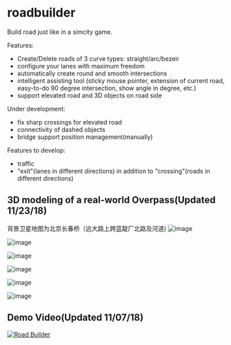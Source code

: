 # roadbuilder
Build road just like in a simcity game.

Features:
- Create/Delete roads of 3 curve types: straight/arc/bezeir
- configure your lanes with maximum freedom
- automatically create round and smooth intersections
- intelligent assisting tool (sticky mouse pointer, extension of current road, easy-to-do 90 degree intersection, show angle in degree, etc.)
- support elevated road and 3D objects on road side

Under development:
- fix sharp crossings for elevated road
- connectivity of dashed objects
- bridge support position management(manually)

Features to develop:
- traffic
- "exit"(lanes in different directions) in addition to "crossing"(roads in different directions)

## 3D modeling of a real-world Overpass(Updated 11/23/18)
背景卫星地图为北京长春桥（远大路上跨蓝靛厂北路及河道)
![image](https://github.com/guotata1996/roadbuilder/raw/master/docs/capture/map.png)

![image](https://github.com/guotata1996/roadbuilder/raw/master/docs/capture/1123_1.png)

![image](https://github.com/guotata1996/roadbuilder/raw/master/docs/capture/1123_2.png)

![image](https://github.com/guotata1996/roadbuilder/raw/master/docs/capture/1123_5.png)

![image](https://github.com/guotata1996/roadbuilder/raw/master/docs/capture/1123_4.png)

![image](https://github.com/guotata1996/roadbuilder/raw/master/docs/capture/1123_3.png)

## Demo Video(Updated 11/07/18)
[![Road Builder](http://img.youtube.com/vi/XIef-FpuP0g/0.jpg)](https://www.youtube.com/watch?v=XIef-FpuP0g&feature=youtu.be "Road Builder")
